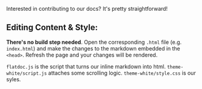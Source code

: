 Interested in contributing to our docs? It's pretty straightforward!

Editing Content & Style:
----------------

**There's no build step needed**. Open the corresponding `.html` file (e.g. `index.html`) and make the changes to the markdown embedded in the `<head>`. Refresh the page and your changes will be rendered.

`flatdoc.js` is the script that turns our inline markdown into html. `theme-white/script.js` attaches some scrolling logic. `theme-white/style.css` is our syles.